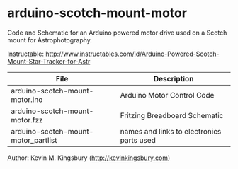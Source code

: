 # arduino-scotch-mount-motor
Code and Schematic for an Arduino powered motor drive used on a Scotch mount for Astrophotography.

Instructable: http://www.instructables.com/id/Arduino-Powered-Scotch-Mount-Star-Tracker-for-Astr

File          | Description
------------- | -------------
arduino-scotch-mount-motor.ino  | Arduino Motor Control Code 
arduino-scotch-mount-motor.fzz  | Fritzing Breadboard Schematic
arduino-scotch-mount-motor_partlist  | names and links to electronics parts used


Author: Kevin M. Kingsbury (http://kevinkingsbury.com)


